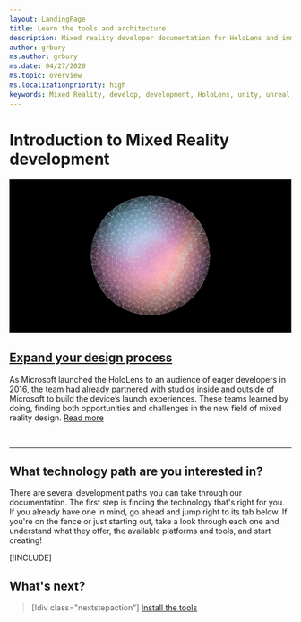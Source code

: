 ```yaml
---
layout: LandingPage
title: Learn the tools and architecture
description: Mixed reality developer documentation for HoloLens and immersive headsets.
author: grbury
ms.author: grbury
ms.date: 04/27/2020
ms.topic: overview
ms.localizationpriority: high
keywords: Mixed Reality, develop, development, HoloLens, unity, unreal, directx
---
```


# Introduction to Mixed Reality development

![Abstract 3D sphere](images/07_Development.png)

## [Expand your design process](case-study-expanding-the-design-process-for-mixed-reality.md)

As Microsoft launched the HoloLens to an audience of eager developers in 2016, the team had already partnered with studios inside and outside of Microsoft to build the device’s launch experiences. These teams learned by doing, finding both opportunities and challenges in the new field of mixed reality design. [Read more](case-study-expanding-the-design-process-for-mixed-reality.md)

<br>

---

## What technology path are you interested in? 

There are several development paths you can take through our documentation. The first step is finding the technology that's right for you. If you already have one in mind, go ahead and jump right to its tab below. If you're on the fence or just starting out, take a look through each one and understand what they offer, the available platforms and tools, and start creating!

[!INCLUDE[](~/includes/tech-path-overview.md)]

## What's next?

> [!div class="nextstepaction"]
> [Install the tools](install-the-tools.md)

<!-- 
## What would you like to do next?

:::row:::
    :::column:::
       [![Understand the basics](images/icon-lightbulb.png)](get-started-with-mr.md#understand-the-basics)<br>
        **[Understand the basics](get-started-with-mr.md#understand-the-basics)**<br>
        Get a better understanding of what defines mixed reality and how it’s being used.
    :::column-end:::
    :::column:::
        [![Become a creator](images/icon-design.jpg)](design.md)<br>
         **[Become a creator](design.md)**<br>
        Learn the basic concepts you need to begin designing and prototyping.
    :::column-end:::
    :::column:::
        [![Install the tools](images/icon-developer.jpg)](install-the-tools.md)<br>
         **[Install the tools](install-the-tools.md)**<br>
        Use the installation checklist to get the tools you need to build apps for HoloLens and mixed reality.
    :::column-end:::
    :::column:::
        [![Come to an event](images/icon-calendar.jpg)](sf-academy-events.md)<br>
         **[Come to an event](sf-academy-events.md)**<br>
        See the hardware and get a hands-on tutorial to make your first HoloLens 2 application.
    :::column-end:::
:::row-end:::
-->

